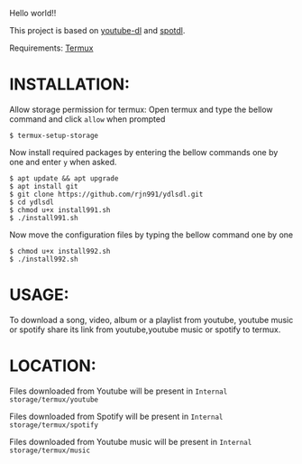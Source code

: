 Hello world!!

This project is based on [youtube-dl](https://github.com/ytdl-org/youtube-dl) and [spotdl](https://github.com/ritiek/spotify-downloader).

Requirements: [Termux](https://play.google.com/store/apps/details?id=com.termux&hl=en_IN)

# INSTALLATION:

Allow storage permission for termux:
Open termux and type the bellow command and click `allow` when prompted
    
    $ termux-setup-storage

Now install required packages by entering the bellow commands one by one and enter `y` when asked.

    $ apt update && apt upgrade
    $ apt install git
    $ git clone https://github.com/rjn991/ydlsdl.git
    $ cd ydlsdl
    $ chmod u+x install991.sh
    $ ./install991.sh

Now move the configuration files by typing the bellow command one by one

    $ chmod u+x install992.sh
    $ ./install992.sh

# USAGE:

To download a song, video, album or a playlist from youtube, youtube music or spotify share its link from youtube,youtube music or spotify to termux.

# LOCATION:

Files downloaded from Youtube will be present in `Internal storage/termux/youtube`

Files downloaded from Spotify will be present in `Internal storage/termux/spotify`

Files downloaded from Youtube music will be present in `Internal storage/termux/music`
